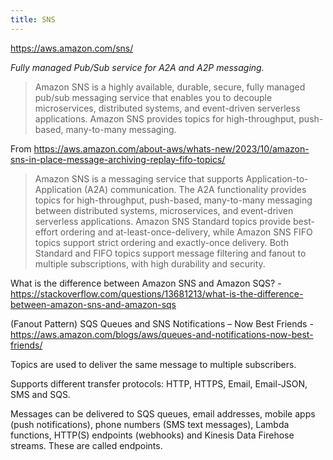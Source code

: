 ```yaml
---
title: SNS
---
```


https://aws.amazon.com/sns/

_Fully managed Pub/Sub service for A2A and A2P messaging._

> Amazon SNS is a highly available, durable, secure, fully managed pub/sub messaging service that enables you to decouple microservices, distributed systems, and event-driven serverless applications. Amazon SNS provides topics for high-throughput, push-based, many-to-many messaging.

From https://aws.amazon.com/about-aws/whats-new/2023/10/amazon-sns-in-place-message-archiving-replay-fifo-topics/

> Amazon SNS is a messaging service that supports Application-to-Application (A2A) communication. The A2A functionality provides topics for high-throughput, push-based, many-to-many messaging between distributed systems, microservices, and event-driven serverless applications. Amazon SNS Standard topics provide best-effort ordering and at-least-once-delivery, while Amazon SNS FIFO topics support strict ordering and exactly-once delivery. Both Standard and FIFO topics support message filtering and fanout to multiple subscriptions, with high durability and security.

What is the difference between Amazon SNS and Amazon SQS? - https://stackoverflow.com/questions/13681213/what-is-the-difference-between-amazon-sns-and-amazon-sqs

(Fanout Pattern) SQS Queues and SNS Notifications – Now Best Friends - https://aws.amazon.com/blogs/aws/queues-and-notifications-now-best-friends/

Topics are used to deliver the same message to multiple subscribers.

Supports different transfer protocols: HTTP, HTTPS, Email, Email-JSON, SMS and SQS.

Messages can be delivered to SQS queues, email addresses, mobile apps (push notifications), phone numbers (SMS text messages), Lambda functions, HTTP(S) endpoints (webhooks) and Kinesis Data Firehose streams. These are called endpoints.
